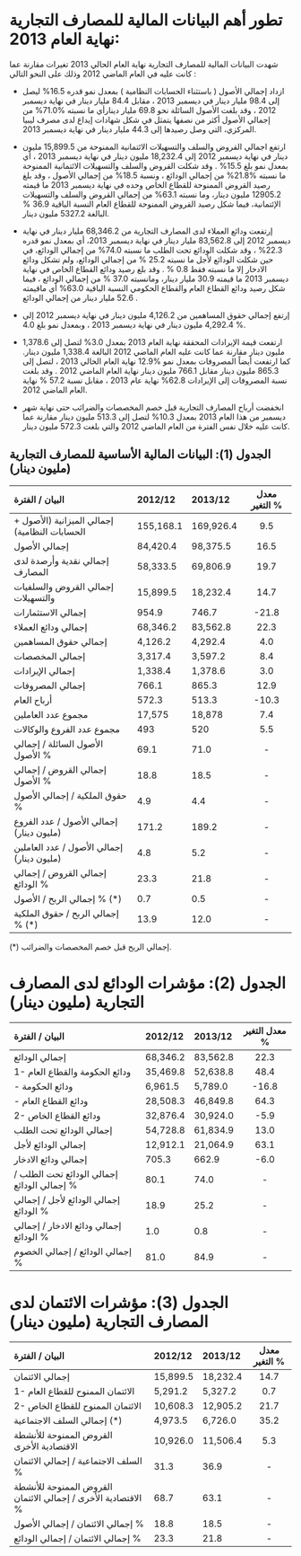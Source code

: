 # تطور أهم البيانات المالية للمصارف التجارية نهاية العام 2013:

شهدت البيانات المالية للمصارف التجارية نهاية العام الحالي 2013 تغيرات مقارنة عما كانت عليه في العام
الماضي 2012 وذلك على النحو التالي :

- ازداد إجمالي الأصول ( باستثناء الحسابات النظامية ) بمعدل نمو قدره 16.5% ليصل إلى 98.4 مليار دينار
  في ديسمبر 2013 ، مقابل 84.4 مليار دينار في نهاية ديسمبر 2012 ، وقد بلغت الأصول السائلة نحو
  69.8 مليار دينارأي ما نسبته %71.0% من إجمالي الأصول أكثر من نصفها يتمثل في شكل شهادات إيداع لدى
  مصرف ليبيا المركزي، التي وصل رصيدها إلى 44.3 مليار دينار في نهاية ديسمبر 2013.

- ارتفع اجمالي القروض والسلف والتسهيلات الائتمانية الممنوحة من 15,899.5 مليون دينار في نهاية ديسمبر
  2012 إلى 18,232.4 مليون دينار في نهاية ديسمبر 2013 ، أي بمعدل نمو بلغ 15.5% . وقد شكلت القروض
  والسلف والتسهيلات الائتمانية الممنوحة ما نسبته %21.8% من إجمالي الودائع ، ونسبة 18.5% من إجمالي
  الأصول ، وقد بلغ رصيد القروض الممنوحة للقطاع الخاص وحده في نهاية ديسمبر 2013 ما قيمته 12905.2
  مليون دينار، وما نسبته 63.1% من إجمالي القروض والسلف والتسهيلات الإئتمانية، فيما شكل رصيد القروض
  الممنوحة للقطاع العام النسبة الباقية 36.9 % البالغة 5327.2 مليون دينار.

- إرتفعت ودائع العملاء لدى المصارف التجارية من 68,346.2 مليار دينار في نهاية ديسمبر 2012 إلى
  83,562.8 مليار دينار في نهاية ديسمبر 2013، أي بمعدل نمو قدره 22.3% ، وقد شكلت الودائع تحت الطلب
  ما نسبته 74.0% من إجمالي الودائع، في حين شكلت الودائع لأجل ما نسبته 25.2 % من إجمالي الودائع، ولم
  تشكل ودائع الادخار إلا ما نسبته فقط 0.8 % . وقد بلغ رصيد ودائع القطاع الخاص في نهاية ديسمبر 2013 ما
  قيمته 30.9 مليار دينار، ومانسبته 37.0 % من إجمالي الودائع ، فيما شكل رصيد ودائع القطاع العام والقطاع
  الحكومي النسبة الباقية 63.0% أي ماقيمته 52.6 مليار دينار من إجمالي الودائع .

- إرتفع إجمالي حقوق المساهمين من 4,126.2 مليون دينار في نهاية ديسمبر 2012 إلى 4,292.4 مليون دينار
  في نهاية ديسمبر 2013 ، وبمعدل نمو بلغ 4.0 %.

- ارتفعت قيمة الإيرادات المحققة نهاية العام 2013 بمعدل 3.0% لتصل إلى 1,378.6 مليون دينار مقارنة عما
  كانت عليه العام الماضي 2012 البالغة 1,338.4 مليون دينار. كما ارتفعت أيضاً المصروفات بمعدل نمو
  %12.9 نهاية العام الحالي 2013 ، لتصل إلى 865.3 مليون دينار مقابل 766.1 مليون دينار نهاية العام
  الماضي 2012 . وقد بلغت نسبة المصروفات إلى الإيرادات 62.8% نهاية عام 2013 ، مقابل نسبة 57.2 %
  نهاية العام الماضي 2012.

- انخفضت أرباح المصارف التجارية قبل خصم المخصصات والضرائب حتى نهاية شهر ديسمبر من هذا العام
  2013 بمعدل 10.3% لتصل إلى 513.3 مليون دينار مقارنة عما كانت عليه خلال نفس الفترة من العام
  الماضي 2012 والتي بلغت 572.3 مليون دينار.

## الجدول (1): البيانات المالية الأساسية للمصارف التجارية (مليون دينار)

| البيان / الفترة                               | 2012/12   | 2013/12   | معدل التغير % |
| :-------------------------------------------- | :-------- | :-------- | :-----------: |
| إجمالي الميزانية (الأصول + الحسابات النظامية) | 155,168.1 | 169,926.4 |      9.5      |
| إجمالي الأصول                                 | 84,420.4  | 98,375.5  |     16.5      |
| إجمالي نقدية وأرصدة لدى المصارف               | 58,333.5  | 69,806.9  |     19.7      |
| إجمالي القروض والسلفيات والتسهيلات            | 15,899.5  | 18,232.4  |     14.7      |
| إجمالي الاستثمارات                            | 954.9     | 746.7     |     -21.8     |
| إجمالي ودائع العملاء                          | 68,346.2  | 83,562.8  |     22.3      |
| إجمالي حقوق المساهمين                         | 4,126.2   | 4,292.4   |      4.0      |
| إجمالي المخصصات                               | 3,317.4   | 3,597.2   |      8.4      |
| إجمالي الإيرادات                              | 1,338.4   | 1,378.6   |      3.0      |
| إجمالي المصروفات                              | 766.1     | 865.3     |     12.9      |
| أرباح العام                                   | 572.3     | 513.3     |     -10.3     |
| مجموع عدد العاملين                            | 17,575    | 18,878    |      7.4      |
| مجموع عدد الفروع والوكالات                    | 493       | 520       |      5.5      |
| الأصول السائلة / إجمالي الأصول %              | 69.1      | 71.0      |       -       |
| إجمالي القروض / إجمالي الأصول %               | 18.8      | 18.5      |       -       |
| حقوق الملكية / إجمالي الأصول %                | 4.9       | 4.4       |       -       |
| إجمالي الأصول / عدد الفروع (مليون دينار)      | 171.2     | 189.2     |       -       |
| إجمالي الأصول / عدد العاملين (مليون دينار)    | 4.8       | 5.2       |       -       |
| إجمالي القروض / إجمالي الودائع %              | 23.3      | 21.8      |       -       |
| إجمالي الربح / الأصول % (\*)                  | 0.7       | 0.5       |       -       |
| إجمالي الربح / حقوق الملكية % (\*)            | 13.9      | 12.0      |       -       |

(\*) إجمالي الربح قبل خصم المخصصات والضرائب.

# الجدول (2): مؤشرات الودائع لدى المصارف التجارية (مليون دينار)

| البيان / الفترة                             | 2012/12  | 2013/12  | معدل التغير % |
| :------------------------------------------ | :------- | :------- | :-----------: |
| إجمالي الودائع                              | 68,346.2 | 83,562.8 |     22.3      |
| 1- ودائع الحكومة والقطاع العام              | 35,469.8 | 52,638.8 |     48.4      |
| - ودائع الحكومة                             | 6,961.5  | 5,789.0  |     -16.8     |
| - ودائع القطاع العام                        | 28,508.3 | 46,849.8 |     64.3      |
| 2- ودائع القطاع الخاص                       | 32,876.4 | 30,924.0 |     -5.9      |
| إجمالي الودائع تحت الطلب                    | 54,728.8 | 61,834.9 |     13.0      |
| إجمالي الودائع لأجل                         | 12,912.1 | 21,064.9 |     63.1      |
| إجمالي ودائع الادخار                        | 705.3    | 662.9    |     -6.0      |
| إجمالي الودائع تحت الطلب / إجمالي الودائع % | 80.1     | 74.0     |       -       |
| إجمالي الودائع لأجل / إجمالي الودائع %      | 18.9     | 25.2     |       -       |
| إجمالي ودائع الادخار / إجمالي الودائع %     | 1.0      | 0.8      |       -       |
| إجمالي الودائع / إجمالي الخصوم %            | 81.0     | 84.9     |       -       |

# الجدول (3): مؤشرات الائتمان لدى المصارف التجارية (مليون دينار)

| البيان / الفترة                                               | 2012/12  | 2013/12  | معدل التغير % |
| :------------------------------------------------------------ | :------- | :------- | :-----------: |
| إجمالي الائتمان                                               | 15,899.5 | 18,232.4 |     14.7      |
| 1- الائتمان الممنوح للقطاع العام                              | 5,291.2  | 5,327.2  |      0.7      |
| 2- الائتمان الممنوح للقطاع الخاص                              | 10,608.3 | 12,905.2 |     21.7      |
| إجمالي السلف الاجتماعية (\*)                                  | 4,973.5  | 6,726.0  |     35.2      |
| القروض الممنوحة للأنشطة الاقتصادية الأخرى                     | 10,926.0 | 11,506.4 |      5.3      |
| السلف الاجتماعية / إجمالي الائتمان %                          | 31.3     | 36.9     |       -       |
| القروض الممنوحة للأنشطة الاقتصادية الأخرى / إجمالي الائتمان % | 68.7     | 63.1     |       -       |
| إجمالي الائتمان / إجمالي الأصول %                             | 18.8     | 18.5     |       -       |
| إجمالي الائتمان / إجمالي الودائع %                            | 23.3     | 21.8     |       -       |
